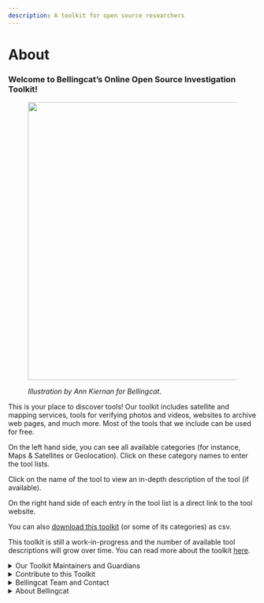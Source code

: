 ```yaml
---
description: A toolkit for open source researchers
---
```


# About

### Welcome to Bellingcat’s Online Open Source Investigation Toolkit!

<figure><img src=".gitbook/assets/Bellingcat_Toolkit_Ann_Kiernan copy.jpg" alt="" width="563"><figcaption><p><em>Illustration by Ann Kiernan for Bellingcat</em>.</p></figcaption></figure>

This is your place to discover tools! Our toolkit includes satellite and mapping services, tools for verifying photos and videos, websites to archive web pages, and much more. Most of the tools that we include can be used for free.

On the left hand side, you can see all available categories (for instance, Maps & Satellites or Geolocation). Click on these category names to enter the tool lists.

Click on the name of the tool to view an in-depth description of the tool (if available).

On the right hand side of each entry in the tool list is a direct link to the tool website.

You can also [download this toolkit](https://github.com/bellingcat/toolkit/releases/tag/csv) (or some of its categories) as csv.

This toolkit is still a work-in-progress and the number of available tool descriptions will grow over time. You can read more about the toolkit [here](https://www.bellingcat.com/resources/2024/09/24/bellingcat-online-investigations-toolkit/).

<details>

<summary>Our Toolkit Maintainers and Guardians</summary>

Bellingcat’s Online Investigation Toolkit has a long tradition but our newest version is special: It is offered in collaboration with the Bellingcat volunteer community.

Bellingcat volunteers, staff and the wider open source researcher community contribute to writing and updating toolkit descriptions. Bellingcat staff checks each toolkit entry before it goes online.

If our Toolkit Maintainers choose to be publicly mentioned, you can find their names on individual tool pages under "page maintainer".

Our Toolkit Guardians have a special role: They help us further develop this toolkit to make sure it meets the needs of open source researchers.&#x20;

**Our Toolkit Guardians:**

_Afton_ is a volunteer open-source investigator with training in digital investigations for use in human rights and criminal accountability. She is the Volunteer Toolkit Guardian for the category [Transport](https://bellingcat.gitbook.io/toolkit/categories/transport).

_Anisa Shabir_ is a volunteer open-source researcher at Bellingcat's Global Authentication Project and holds an MA in investigative journalism from the Arizona State University's Howard Center for Investigative Journalism. Anisa is the Volunteer Toolkit Guardian for the category [Image/Video](https://bellingcat.gitbook.io/toolkit/categories/image-video).

_Lora_ is a linguist by education, media and corporate intel analyst by trade, and an occasional due diligence investigator. She is the Volunteer Toolkit Guardian for the [Companies & Finance](https://bellingcat.gitbook.io/toolkit/categories/companies-and-finance) category.

_Martin Sona_ is an interdisciplinary researcher and lecturer with a social psychology, cognitive neuroscience, and tech innovation background. He's passionate about science, community coordination, and making complex information meaningful and accessible. Here, he serves as the Volunteer Toolkit Guardian for the [Social Media](https://bellingcat.gitbook.io/toolkit/categories/social-media) category.

_Sophie Tedling_ has worked with Bellingcat as a volunteer, Tech Fellow & contributor. Her background is engineering, AI & risk, and she runs [PeakVisorforOSINV on X](https://x.com/PVforOSINV) which collects input from the research community with the goal to communicate the needs of open source researchers to the PeakVisor developer team. She is the Volunteer Toolkit Guardian for the [Maps & Satellites](https://bellingcat.gitbook.io/toolkit/categories/maps-and-satellites) category.



</details>

<details>

<summary>Contribute to this Toolkit</summary>

If you are an expert for a specific category of open source research tools and you would like to contribute to this toolkit, get in touch with Johanna via [toolkit@bellingcat.com](mailto:toolkit@bellingcat.com). Feel free to introduce yourself and share a few words about your tool expertise. We would love to hear from you.

Keep in mind that contributing to our toolkit is a long-term volunteer commitment: You write tool descriptions and update them on a monthly basis. We do not accept volunteer contributors whose identity we don’t know.

Please do not suggest tools that should be added to the toolkit via this e-mail address.&#x20;

</details>

<details>

<summary>Bellingcat Team and Contact</summary>

This collaborative toolkit has been designed by Bellingcat staff member Johanna Wild during her 2024 Nieman-Berkman Klein Fellowship in Journalism Innovation at Harvard University.

Viktorija Ignatavičiūtė and Galen Reich contributed to defining the volunteer involvement for this project, with Viktorija Ignatavičiūtė supporting our toolkit volunteer community also on a daily basis.

If you have any feedback or questions, please get in touch with Johanna Wild via [toolkit@bellingcat.com](mailto:toolkit@bellingcat.com). Please do not suggest tools that you would like to see added to the toolkit via this e-mail address.

</details>

<details>

<summary>About Bellingcat</summary>

Bellingcat is an independent investigative collective of researchers, investigators and citizen journalists brought together by a passion for open source research.

You can follow [Bellingcat](https://www.bellingcat.com)'s work here:

[Bellingcat website](https://www.bellingcat.com/), [BlueSky](https://bsky.app/profile/bellingcat.com), [Discord](https://discord.com/invite/bellingcat), [Facebook](https://www.facebook.com/bellingcat),[Github](https://github.com/bellingcat), [Instagram](https://www.instagram.com/bellingcatofficial/), [Mastodon](https://mstdn.social/@Bellingcat), [Patreon](https://www.patreon.com/bellingcat), [Reddit](https://www.reddit.com/r/bellingcat/), [Soundcloud](https://soundcloud.com/bellingcat), [Twitch](https://www.twitch.tv/bellingcat_live), [X](categories/social-media/youtube/youtube.md),[Youtube](https://www.youtube.com/@bellingcatofficial/videos).

[Bellingcat](https://www.bellingcat.com/) is a non-profit and the ability to carry out our work is dependent on the kind support of individual donors. If you would like to support our work, you can so [here](https://www.bellingcat.com/donate/).

We also provide [workshops](https://www.bellingcat.com/workshops/) on open source investigative methods and tools. For those of you interested in becoming a Bellingcat volunteer, have a look at our [volunteer community page](https://sites.google.com/bellingcat.com/bellingcat-volunteer-community/home).

</details>
